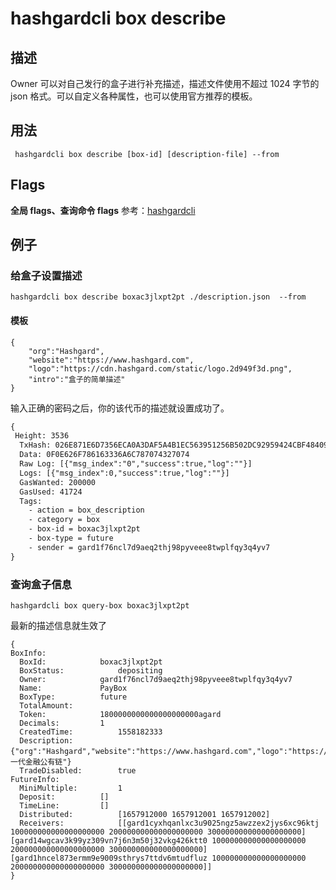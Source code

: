 # hashgardcli box describe

## 描述
Owner 可以对自己发行的盒子进行补充描述，描述文件使用不超过 1024 字节的 json 格式。可以自定义各种属性，也可以使用官方推荐的模板。
## 用法
```shell
 hashgardcli box describe [box-id] [description-file] --from
```
## Flags

 **全局 flags、查询命令 flags** 参考：[hashgardcli](../README.md)

## 例子
### 给盒子设置描述
```shell
hashgardcli box describe boxac3jlxpt2pt ./description.json  --from
```
#### 模板
```shell
{
    "org":"Hashgard",
    "website":"https://www.hashgard.com",
    "logo":"https://cdn.hashgard.com/static/logo.2d949f3d.png",
    "intro":"盒子的简单描述"
}
```
输入正确的密码之后，你的该代币的描述就设置成功了。
```txt
{
 Height: 3536
  TxHash: 026E871E6D7356ECA0A3DAF5A4B1EC563951256B502DC92959424CBF484099BE
  Data: 0F0E626F786163336A6C787074327074
  Raw Log: [{"msg_index":"0","success":true,"log":""}]
  Logs: [{"msg_index":0,"success":true,"log":""}]
  GasWanted: 200000
  GasUsed: 41724
  Tags:
    - action = box_description
    - category = box
    - box-id = boxac3jlxpt2pt
    - box-type = future
    - sender = gard1f76ncl7d9aeq2thj98pyveee8twplfqy3q4yv7
}
```
### 查询盒子信息
```shell
hashgardcli box query-box boxac3jlxpt2pt
```
最新的描述信息就生效了
```shell
{
BoxInfo:
  BoxId:			boxac3jlxpt2pt
  BoxStatus:			depositing
  Owner:			gard1f76ncl7d9aeq2thj98pyveee8twplfqy3q4yv7
  Name:				PayBox
  BoxType:			future
  TotalAmount:
  Token:			1800000000000000000000agard
  Decimals:			1
  CreatedTime:			1558182333
  Description:			{"org":"Hashgard","website":"https://www.hashgard.com","logo":"https://cdn.hashgard.com/static/logo.2d949f3d.png","intro":"新一代金融公有链"}
  TradeDisabled:		true
FutureInfo:
  MiniMultiple:			1
  Deposit:			[]
  TimeLine:			[]
  Distributed:			[1657912000 1657912001 1657912002]
  Receivers:			[[gard1cyxhqanlxc3u9025ngz5awzzex2jys6xc96ktj 100000000000000000000 200000000000000000000 300000000000000000000] [gard14wgcav3k99yz309vn7j6n3m50j32vkg426ktt0 100000000000000000000 200000000000000000000 300000000000000000000] [gard1hncel873ermm9e9009sthrys7ttdv6mtudfluz 100000000000000000000 200000000000000000000 300000000000000000000]]
}
```
